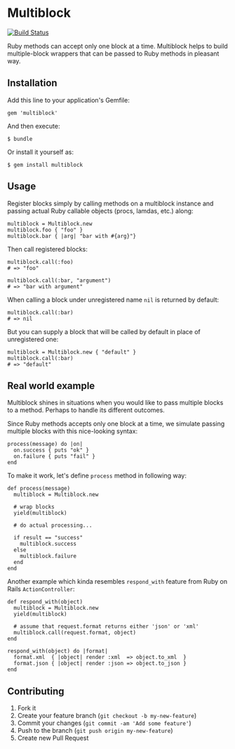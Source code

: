 # Multiblock

[![Build Status](https://secure.travis-ci.org/monterail/multiblock.png)](http://travis-ci.org/monterail/multiblock)

Ruby methods can accept only one block at a time. Multiblock helps to build multiple-block wrappers that can be passed to Ruby methods in pleasant way.

## Installation

Add this line to your application's Gemfile:

    gem 'multiblock'

And then execute:

    $ bundle

Or install it yourself as:

    $ gem install multiblock

## Usage

Register blocks simply by calling methods on a multiblock instance and passing actual Ruby callable objects (procs, lamdas, etc.) along:

    multiblock = Multiblock.new
    multiblock.foo { "foo" }
    multiblock.bar { |arg| "bar with #{arg}"}

Then call registered blocks:

    multiblock.call(:foo)
    # => "foo"

    multiblock.call(:bar, "argument")
    # => "bar with argument"

When calling a block under unregistered name `nil` is returned by default:

    multiblock.call(:bar)
    # => nil

But you can supply a block that will be called by default in place of unregistered one:

    multiblock = Multiblock.new { "default" }
    multiblock.call(:bar)
    # => "default"

## Real world example

Multiblock shines in situations when you would like to pass multiple blocks to a method. Perhaps to handle its different outcomes.

Since Ruby methods accepts only one block at a time, we simulate passing multiple blocks with this nice-looking syntax:

    process(message) do |on|
      on.success { puts "ok" }
      on.failure { puts "fail" }
    end

To make it work, let's define `process` method in following way:

    def process(message)
      multiblock = Multiblock.new

      # wrap blocks
      yield(multiblock)

      # do actual processing...

      if result == "success"
        multiblock.success
      else
        multiblock.failure
      end
    end

Another example which kinda resembles `respond_with` feature from Ruby on Rails `ActionController`:

    def respond_with(object)
      multiblock = Multiblock.new
      yield(multiblock)

      # assume that request.format returns either 'json' or 'xml'
      multiblock.call(request.format, object)
    end

    respond_with(object) do |format|
      format.xml  { |object| render :xml  => object.to_xml  }
      format.json { |object| render :json => object.to_json }
    end

## Contributing

1. Fork it
2. Create your feature branch (`git checkout -b my-new-feature`)
3. Commit your changes (`git commit -am 'Add some feature'`)
4. Push to the branch (`git push origin my-new-feature`)
5. Create new Pull Request
